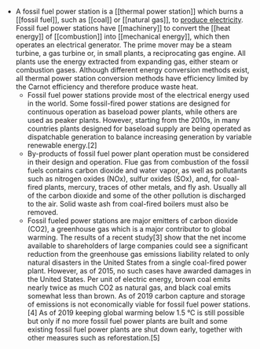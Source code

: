 - A fossil fuel power station is a [[thermal power station]] which burns a [[fossil fuel]], such as [[coal]] or [[natural gas]], to [produce electricity](((JmtplSSMw))). Fossil fuel power stations have [[machinery]] to convert the [[heat energy]] of [[combustion]] into [[mechanical energy]], which then operates an electrical generator. The prime mover may be a steam turbine, a gas turbine or, in small plants, a reciprocating gas engine. All plants use the energy extracted from expanding gas, either steam or combustion gases. Although different energy conversion methods exist, all thermal power station conversion methods have efficiency limited by the Carnot efficiency and therefore produce waste heat.
    - Fossil fuel power stations provide most of the electrical energy used in the world. Some fossil-fired power stations are designed for continuous operation as baseload power plants, while others are used as peaker plants. However, starting from the 2010s, in many countries plants designed for baseload supply are being operated as dispatchable generation to balance increasing generation by variable renewable energy.[2]
    - By-products of fossil fuel power plant operation must be considered in their design and operation. Flue gas from combustion of the fossil fuels contains carbon dioxide and water vapor, as well as pollutants such as nitrogen oxides (NOx), sulfur oxides (SOx), and, for coal-fired plants, mercury, traces of other metals, and fly ash. Usually all of the carbon dioxide and some of the other pollution is discharged to the air. Solid waste ash from coal-fired boilers must also be removed.
    - Fossil fueled power stations are major emitters of carbon dioxide (CO2), a greenhouse gas which is a major contributor to global warming. The results of a recent study[3] show that the net income available to shareholders of large companies could see a significant reduction from the greenhouse gas emissions liability related to only natural disasters in the United States from a single coal-fired power plant. However, as of 2015, no such cases have awarded damages in the United States. Per unit of electric energy, brown coal emits nearly twice as much CO2 as natural gas, and black coal emits somewhat less than brown. As of 2019 carbon capture and storage of emissions is not economically viable for fossil fuel power stations.[4] As of 2019 keeping global warming below 1.5 °C is still possible but only if no more fossil fuel power plants are built and some existing fossil fuel power plants are shut down early, together with other measures such as reforestation.[5]
